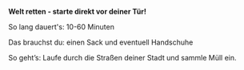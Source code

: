 **Welt retten - starte direkt vor deiner Tür!**

So lang dauert's: 10-60 Minuten

Das brauchst du: einen Sack und eventuell Handschuhe

So geht’s: Laufe durch die Straßen deiner Stadt und sammle Müll ein. 

